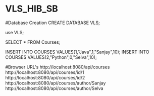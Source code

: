 # VLS_HIB_SB

#Database Creation
CREATE DATABASE VLS;

use VLS;


SELECT * FROM Courses;

INSERT INTO COURSES VALUES(1,"Java",1,"Sanjay",10);
INSERT INTO COURSES VALUES(2,"Python",0,"Selva",10);


#Browser URL's
http://localhost:8080/api/courses
http://localhost:8080/api/courses/id/1
http://localhost:8080/api/courses/id/2
http://localhost:8080/api/courses/author/Sanjay
http://localhost:8080/api/courses/author/Selva
